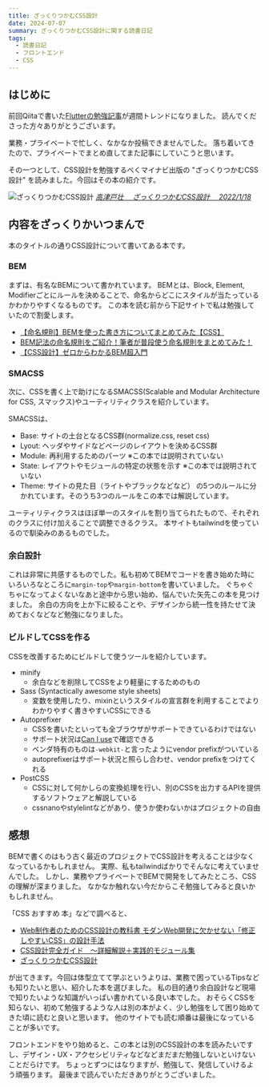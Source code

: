 ```yaml
---
title: ざっくりつかむCSS設計
date: 2024-07-07
summary: ざっくりつかむCSS設計に関する読書日記
tags:
  - 読書日記
  - フロントエンド
  - CSS
---
```


## はじめに

前回Qiitaで書いた[Flutterの勉強記事](https://qiita.com/kmnky/items/77d4379dddbba53b3009)が週間トレンドになりました。
読んでくださった方々ありがとうございます。

業務・プライベートで忙しく、なかなか投稿できませんでした。
落ち着いてきたので、プライベートでまとめ直してまた記事にしていこうと思います。

その一つとして、CSS設計を勉強するべくマイナビ出版の "ざっくりつかむCSS設計" を読みました。今回はその本の紹介です。

![ざっくりつかむCSS設計](https://m.media-amazon.com/images/I/813wACepOaL._SY522_.jpg)
_[高津戸壮　 ざっくりつかむCSS設計　 2022/1/18](https://www.amazon.co.jp/%E3%81%96%E3%81%A3%E3%81%8F%E3%82%8A%E3%81%A4%E3%81%8B%E3%82%80-CSS%E8%A8%AD%E8%A8%88-%E3%83%AA%E3%83%95%E3%83%AD%E3%83%BC%E7%89%88-%E9%AB%98%E6%B4%A5%E6%88%B8-%E5%A3%AE-ebook/dp/B09NKTJL73/ref=sr_1_1?__mk_ja_JP=%E3%82%AB%E3%82%BF%E3%82%AB%E3%83%8A&dib=eyJ2IjoiMSJ9.LPARDk_pe73m3xT1YwtHjYUC7ZntRMcKjhLhFZ3kN0TzgLm5JE1hzQaeBfE-Y0MJ.V5TS7vAkWdvMQiK4G0em6gxf0t38CSfiQHmeRWXgOK4&dib_tag=se&keywords=%E3%81%96%E3%81%A3%E3%81%8F%E3%82%8A%E3%81%A4%E3%81%8B%E3%82%80+css%E8%A8%AD%E8%A8%88&qid=1720322082&sr=8-1)_


## 内容をざっくりかいつまんで

本のタイトルの通りCSS設計について書いてある本です。

### BEM

まずは、有名なBEMについて書かれています。
BEMとは、Block, Element, Modifierごとにルールを決めることで、命名からどこにスタイルが当たっているかわかりやすくなるものです。
この本を読む前から下記サイトで私は勉強していたので割愛します。
- [【命名規則】BEMを使った書き方についてまとめてみた【CSS】](https://qiita.com/takahirocook/items/01fd723b934e3b38cbbc)
- [BEM記法の命名規則をご紹介！筆者が普段使う命名規則をまとめてみた！](https://matsuichi-design.com/coding/bem/)
- [【CSS設計】ゼロからわかるBEM超入門](https://zenn.dev/nagan/articles/dac6fa662f4dab)

### SMACSS

次に、CSSを書く上で助けになるSMACSS(Scalable and Modular Architecture for CSS, スマックス)やユーティリティクラスを紹介しています。

SMACSSは、
- Base: サイトの土台となるCSS群(normalize.css, reset css)
- Lyout: ヘッダやサイドなどページのレイアウトを決めるCSS群
- Module: 再利用するためのパーツ ※この本では説明されていない
- State: レイアウトやモジュールの特定の状態を示す ※この本では説明されていない
- Theme: サイトの見た目（ライトやブラックなどなど）
の5つのルールに分かれています。そのうち3つのルールをこの本では解説しています。

ユーティリティクラスはほぼ単一のスタイルを割り当てられたもので、それぞれのクラスに付け加えることで調整できるクラス。
本サイトもtailwindを使っているので馴染みのあるものでした。

### 余白設計

これは非常に共感するものでした。私も初めてBEMでコードを書き始めた時にいろいろなところに`margin-top`や`margin-bottom`を書いていました。
ぐちゃぐちゃになってよくないなあと途中から思い始め、悩んでいた矢先この本を見つけました。
余白の方向を上か下に絞ることや、デザインから統一性を持たせて決めておくなどなど勉強になりました。

### ビルドしてCSSを作る

CSSを改善するためにビルドして使うツールを紹介しています。

- minify
  - 余白などを削除してCSSをより軽量にするためのもの
- Sass (Syntactically awesome style sheets)
  - 変数を使用したり、mixinというスタイルの宣言群を利用することでよりわかりやすく書きやすいCSSにできる
- Autoprefixer
  - CSSを書いたといっても全ブラウザがサポートできているわけではない
  - サポート状況は[Can I use](https://caniuse.com/)で確認できる
  - ベンダ特有のものは`-webkit-`と言ったようにvendor prefixがついている
  - autoprefixerはサポート状況と照らし合わせ、vendor prefixをつけてくれる
- PostCSS
  - CSSに対して何かしらの変換処理を行い、別のCSSを出力するAPIを提供するソフトウェアと解説している
  - cssnanoやstylelintなどがあり、使うか使わないかはプロジェクトの自由

## 感想

BEMで書くのはもう古く最近のプロジェクトでCSS設計を考えることは少なくなっているかもしれません。
実際、私もtailwindばかりでそんなに考えていませんでした。
しかし、業務やプライベートでBEMで開発をしてみたところ、CSSの理解が深まりました。
なかなか触れない今だからこそ勉強してみると良いかもしれません。

「CSS おすすめ 本」などで調べると、
- [Web制作者のためのCSS設計の教科書 モダンWeb開発に欠かせない「修正しやすいCSS」の設計手法](https://www.amazon.co.jp/Web%E5%88%B6%E4%BD%9C%E8%80%85%E3%81%AE%E3%81%9F%E3%82%81%E3%81%AECSS%E8%A8%AD%E8%A8%88%E3%81%AE%E6%95%99%E7%A7%91%E6%9B%B8-%E3%83%A2%E3%83%80%E3%83%B3Web%E9%96%8B%E7%99%BA%E3%81%AB%E6%AC%A0%E3%81%8B%E3%81%9B%E3%81%AA%E3%81%84%E3%80%8C%E4%BF%AE%E6%AD%A3%E3%81%97%E3%82%84%E3%81%99%E3%81%84CSS%E3%80%8D%E3%81%AE%E8%A8%AD%E8%A8%88%E6%89%8B%E6%B3%95-%E8%B0%B7-%E6%8B%93%E6%A8%B9/dp/4844336355/ref=sr_1_5?__mk_ja_JP=%E3%82%AB%E3%82%BF%E3%82%AB%E3%83%8A&dib=eyJ2IjoiMSJ9.LPARDk_pe73m3xT1YwtHjYUC7ZntRMcKjhLhFZ3kN0TzgLm5JE1hzQaeBfE-Y0MJ.V5TS7vAkWdvMQiK4G0em6gxf0t38CSfiQHmeRWXgOK4&dib_tag=se&keywords=%E3%81%96%E3%81%A3%E3%81%8F%E3%82%8A%E3%81%A4%E3%81%8B%E3%82%80+css%E8%A8%AD%E8%A8%88&qid=1720322082&sr=8-5)
- [CSS設計完全ガイド　～詳細解説＋実践的モジュール集](https://www.amazon.co.jp/CSS%E8%A8%AD%E8%A8%88%E5%AE%8C%E5%85%A8%E3%82%AC%E3%82%A4%E3%83%89-%EF%BD%9E%E8%A9%B3%E7%B4%B0%E8%A7%A3%E8%AA%AC%EF%BC%8B%E5%AE%9F%E8%B7%B5%E7%9A%84%E3%83%A2%E3%82%B8%E3%83%A5%E3%83%BC%E3%83%AB%E9%9B%86-%E5%8D%8A%E7%94%B0-%E6%83%87%E5%BF%97-ebook/dp/B0856YMH7L/ref=sr_1_4?__mk_ja_JP=%E3%82%AB%E3%82%BF%E3%82%AB%E3%83%8A&dib=eyJ2IjoiMSJ9.LPARDk_pe73m3xT1YwtHjYUC7ZntRMcKjhLhFZ3kN0TzgLm5JE1hzQaeBfE-Y0MJ.V5TS7vAkWdvMQiK4G0em6gxf0t38CSfiQHmeRWXgOK4&dib_tag=se&keywords=%E3%81%96%E3%81%A3%E3%81%8F%E3%82%8A%E3%81%A4%E3%81%8B%E3%82%80+css%E8%A8%AD%E8%A8%88&qid=1720322082&sr=8-4)
- [ざっくりつかむCSS設計](https://www.amazon.co.jp/%E3%81%96%E3%81%A3%E3%81%8F%E3%82%8A%E3%81%A4%E3%81%8B%E3%82%80-CSS%E8%A8%AD%E8%A8%88-%E3%83%AA%E3%83%95%E3%83%AD%E3%83%BC%E7%89%88-%E9%AB%98%E6%B4%A5%E6%88%B8-%E5%A3%AE-ebook/dp/B09NKTJL73/ref=sr_1_1?__mk_ja_JP=%E3%82%AB%E3%82%BF%E3%82%AB%E3%83%8A&dib=eyJ2IjoiMSJ9.LPARDk_pe73m3xT1YwtHjYUC7ZntRMcKjhLhFZ3kN0TzgLm5JE1hzQaeBfE-Y0MJ.V5TS7vAkWdvMQiK4G0em6gxf0t38CSfiQHmeRWXgOK4&dib_tag=se&keywords=%E3%81%96%E3%81%A3%E3%81%8F%E3%82%8A%E3%81%A4%E3%81%8B%E3%82%80+css%E8%A8%AD%E8%A8%88&qid=1720322082&sr=8-1)

が出てきます。今回は体型立てて学ぶというよりは、業務で困っているTipsなども知りたいと思い、紹介した本を選びました。
私の目的通り余白設計など現場で知りたいような知識がいっぱい書かれている良い本でした。
おそらくCSSを知らない、初めて勉強するような人は別の本がよく、少し勉強をして困り始めてきた頃に読むと良いと思います。
他のサイトでも読む順番は最後になっていることが多いです。

フロントエンドをやり始めると、この本とは別のCSS設計の本を読みたいですし、デザイン・UX・アクセシビリティなどなどまだまだ勉強しないといけないことだらけです。
ちょっとずつにはなりますが、勉強して、発信していけるよう頑張ります。
最後まで読んでいただきありがとうございました。